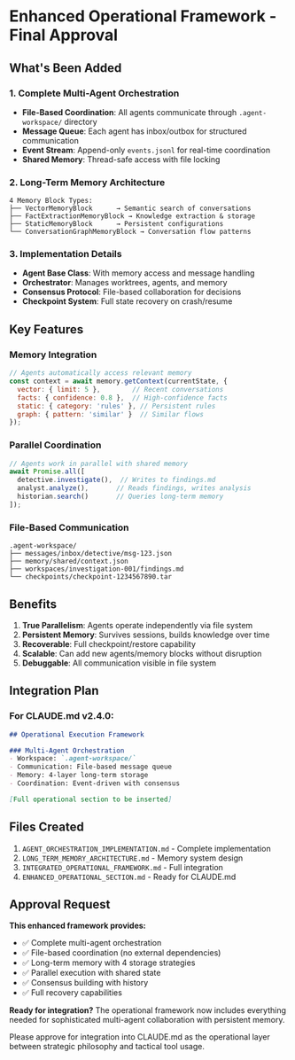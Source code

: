 # Enhanced Operational Framework - Final Approval

## What's Been Added

### 1. **Complete Multi-Agent Orchestration**
- **File-Based Coordination**: All agents communicate through `.agent-workspace/` directory
- **Message Queue**: Each agent has inbox/outbox for structured communication
- **Event Stream**: Append-only `events.jsonl` for real-time coordination
- **Shared Memory**: Thread-safe access with file locking

### 2. **Long-Term Memory Architecture**
```
4 Memory Block Types:
├── VectorMemoryBlock      → Semantic search of conversations
├── FactExtractionMemoryBlock → Knowledge extraction & storage
├── StaticMemoryBlock      → Persistent configurations
└── ConversationGraphMemoryBlock → Conversation flow patterns
```

### 3. **Implementation Details**
- **Agent Base Class**: With memory access and message handling
- **Orchestrator**: Manages worktrees, agents, and memory
- **Consensus Protocol**: File-based collaboration for decisions
- **Checkpoint System**: Full state recovery on crash/resume

## Key Features

### Memory Integration
```javascript
// Agents automatically access relevant memory
const context = await memory.getContext(currentState, {
  vector: { limit: 5 },        // Recent conversations
  facts: { confidence: 0.8 },  // High-confidence facts
  static: { category: 'rules' }, // Persistent rules
  graph: { pattern: 'similar' }  // Similar flows
});
```

### Parallel Coordination
```javascript
// Agents work in parallel with shared memory
await Promise.all([
  detective.investigate(),  // Writes to findings.md
  analyst.analyze(),       // Reads findings, writes analysis
  historian.search()       // Queries long-term memory
]);
```

### File-Based Communication
```
.agent-workspace/
├── messages/inbox/detective/msg-123.json
├── memory/shared/context.json
├── workspaces/investigation-001/findings.md
└── checkpoints/checkpoint-1234567890.tar
```

## Benefits

1. **True Parallelism**: Agents operate independently via file system
2. **Persistent Memory**: Survives sessions, builds knowledge over time
3. **Recoverable**: Full checkpoint/restore capability
4. **Scalable**: Can add new agents/memory blocks without disruption
5. **Debuggable**: All communication visible in file system

## Integration Plan

### For CLAUDE.md v2.4.0:
```markdown
## Operational Execution Framework

### Multi-Agent Orchestration
- Workspace: `.agent-workspace/`
- Communication: File-based message queue
- Memory: 4-layer long-term storage
- Coordination: Event-driven with consensus

[Full operational section to be inserted]
```

## Files Created
1. `AGENT_ORCHESTRATION_IMPLEMENTATION.md` - Complete implementation
2. `LONG_TERM_MEMORY_ARCHITECTURE.md` - Memory system design
3. `INTEGRATED_OPERATIONAL_FRAMEWORK.md` - Full integration
4. `ENHANCED_OPERATIONAL_SECTION.md` - Ready for CLAUDE.md

## Approval Request

**This enhanced framework provides:**
- ✅ Complete multi-agent orchestration
- ✅ File-based coordination (no external dependencies)
- ✅ Long-term memory with 4 storage strategies
- ✅ Parallel execution with shared state
- ✅ Consensus building with history
- ✅ Full recovery capabilities

**Ready for integration?** The operational framework now includes everything needed for sophisticated multi-agent collaboration with persistent memory.

Please approve for integration into CLAUDE.md as the operational layer between strategic philosophy and tactical tool usage.